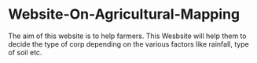 # Website-On-Agricultural-Mapping
The aim of this website is to help farmers.
This Wesbsite will help them to decide the type of corp depending on the various factors like rainfall, type of soil etc.
